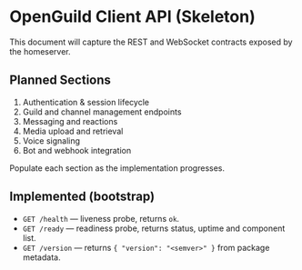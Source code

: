 # OpenGuild Client API (Skeleton)

This document will capture the REST and WebSocket contracts exposed by the homeserver.

## Planned Sections

1. Authentication & session lifecycle
2. Guild and channel management endpoints
3. Messaging and reactions
4. Media upload and retrieval
5. Voice signaling
6. Bot and webhook integration

Populate each section as the implementation progresses.

## Implemented (bootstrap)

- `GET /health` — liveness probe, returns `ok`.
- `GET /ready` — readiness probe, returns status, uptime and component list.
- `GET /version` — returns `{ "version": "<semver>" }` from package metadata.

